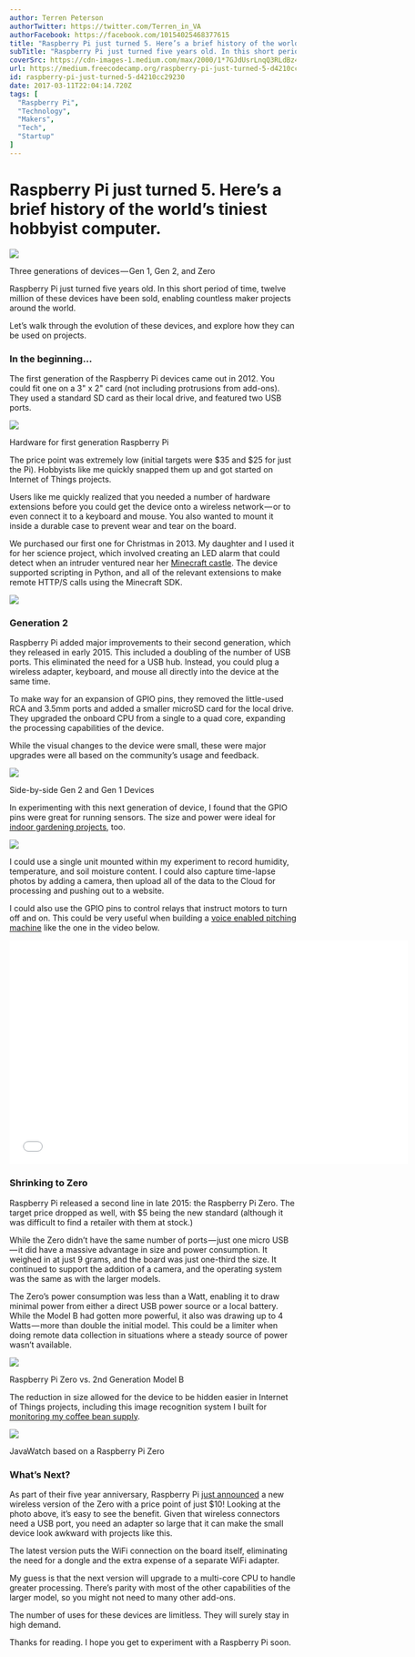 ```yaml
---
author: Terren Peterson
authorTwitter: https://twitter.com/Terren_in_VA
authorFacebook: https://facebook.com/10154025468377615
title: "Raspberry Pi just turned 5. Here’s a brief history of the world’s tiniest hobbyist computer."
subTitle: "Raspberry Pi just turned five years old. In this short period of time, twelve million of these devices have been sold, enabling countless..."
coverSrc: https://cdn-images-1.medium.com/max/2000/1*7GJdUsrLnqQ3RLdBz4rOVQ.jpeg
url: https://medium.freecodecamp.org/raspberry-pi-just-turned-5-d4210cc29230
id: raspberry-pi-just-turned-5-d4210cc29230
date: 2017-03-11T22:04:14.720Z
tags: [
  "Raspberry Pi",
  "Technology",
  "Makers",
  "Tech",
  "Startup"
]
---
```

# Raspberry Pi just turned 5\. Here’s a brief history of the world’s tiniest hobbyist computer.







![](https://cdn-images-1.medium.com/max/2000/1*7GJdUsrLnqQ3RLdBz4rOVQ.jpeg)

Three generations of devices — Gen 1, Gen 2, and Zero







Raspberry Pi just turned five years old. In this short period of time, twelve million of these devices have been sold, enabling countless maker projects around the world.

Let’s walk through the evolution of these devices, and explore how they can be used on projects.

### In the beginning…

The first generation of the Raspberry Pi devices came out in 2012\. You could fit one on a 3" x 2" card (not including protrusions from add-ons). They used a standard SD card as their local drive, and featured two USB ports.



![](https://cdn-images-1.medium.com/max/1600/1*OSKRsxwiE_21fMktNr_QUg.jpeg)

Hardware for first generation Raspberry Pi



The price point was extremely low (initial targets were $35 and $25 for just the Pi). Hobbyists like me quickly snapped them up and got started on Internet of Things projects.

Users like me quickly realized that you needed a number of hardware extensions before you could get the device onto a wireless network — or to even connect it to a keyboard and mouse. You also wanted to mount it inside a durable case to prevent wear and tear on the board.

We purchased our first one for Christmas in 2013\. My daughter and I used it for her science project, which involved creating an LED alarm that could detect when an intruder ventured near her [Minecraft castle](https://www.raspberrypi.org/learning/getting-started-with-minecraft-pi/). The device supported scripting in Python, and all of the relevant extensions to make remote HTTP/S calls using the Minecraft SDK.



![](https://cdn-images-1.medium.com/max/1600/1*NQZW2wbaER_kCp2FZkvb0A.jpeg)



### Generation 2

Raspberry Pi added major improvements to their second generation, which they released in early 2015\. This included a doubling of the number of USB ports. This eliminated the need for a USB hub. Instead, you could plug a wireless adapter, keyboard, and mouse all directly into the device at the same time.

To make way for an expansion of GPIO pins, they removed the little-used RCA and 3.5mm ports and added a smaller microSD card for the local drive. They upgraded the onboard CPU from a single to a quad core, expanding the processing capabilities of the device.

While the visual changes to the device were small, these were major upgrades were all based on the community’s usage and feedback.



![](https://cdn-images-1.medium.com/max/1600/1*tKRzlUEkT19jlTZiDTH8dg.jpeg)

Side-by-side Gen 2 and Gen 1 Devices



In experimenting with this next generation of device, I found that the GPIO pins were great for running sensors. The size and power were ideal for [indoor gardening projects](https://www.hackster.io/terren/simple-gardening-service-manage-indoor-gardens-using-iot-be95d1), too.



![](https://cdn-images-1.medium.com/max/1600/1*Zz0tmv-oDBExbSg4xoWHrA.jpeg)



I could use a single unit mounted within my experiment to record humidity, temperature, and soil moisture content. I could also capture time-lapse photos by adding a camera, then upload all of the data to the Cloud for processing and pushing out to a website.

I could also use the GPIO pins to control relays that instruct motors to turn off and on. This could be very useful when building a [voice enabled pitching machine](https://www.hackster.io/terren/roxie-the-voice-activated-pitching-machine-94e4f2) like the one in the video below.





<iframe data-width="854" data-height="480" width="700" height="393" src="/media/21e2b8ac6f44b91f0e6b506a30f144e3?postId=d4210cc29230" data-media-id="21e2b8ac6f44b91f0e6b506a30f144e3" data-thumbnail="https://i.embed.ly/1/image?url=https%3A%2F%2Fi.ytimg.com%2Fvi%2Fg3wcF0_ms-0%2Fhqdefault.jpg&amp;key=4fce0568f2ce49e8b54624ef71a8a5bd" allowfullscreen="" frameborder="0"></iframe>





### Shrinking to Zero

Raspberry Pi released a second line in late 2015: the Raspberry Pi Zero. The target price dropped as well, with $5 being the new standard (although it was difficult to find a retailer with them at stock.)

While the Zero didn’t have the same number of ports — just one micro USB — it did have a massive advantage in size and power consumption. It weighed in at just 9 grams, and the board was just one-third the size. It continued to support the addition of a camera, and the operating system was the same as with the larger models.

The Zero’s power consumption was less than a Watt, enabling it to draw minimal power from either a direct USB power source or a local battery. While the Model B had gotten more powerful, it also was drawing up to 4 Watts — more than double the initial model. This could be a limiter when doing remote data collection in situations where a steady source of power wasn’t available.



![](https://cdn-images-1.medium.com/max/1600/1*JGmS1vrsjE72qNQ4Ft5hww.jpeg)

Raspberry Pi Zero vs. 2nd Generation Model B



The reduction in size allowed for the device to be hidden easier in Internet of Things projects, including this image recognition system I built for [monitoring my coffee bean supply](https://medium.freecodecamp.com/how-i-built-a-fully-automated-system-that-restocks-my-kitchens-coffee-from-amazon-87072b65efd0).



![](https://cdn-images-1.medium.com/max/1600/1*G1MQH50H359-2HKD9fTuFQ.jpeg)

JavaWatch based on a Raspberry Pi Zero



### What’s Next?

As part of their five year anniversary, Raspberry Pi [just announced](https://www.raspberrypi.org/blog/#raspberry-pi-zero-w-joins-family) a new wireless version of the Zero with a price point of just $10! Looking at the photo above, it’s easy to see the benefit. Given that wireless connectors need a USB port, you need an adapter so large that it can make the small device look awkward with projects like this.

The latest version puts the WiFi connection on the board itself, eliminating the need for a dongle and the extra expense of a separate WiFi adapter.

My guess is that the next version will upgrade to a multi-core CPU to handle greater processing. There’s parity with most of the other capabilities of the larger model, so you might not need to many other add-ons.

The number of uses for these devices are limitless. They will surely stay in high demand.

Thanks for reading. I hope you get to experiment with a Raspberry Pi soon.








